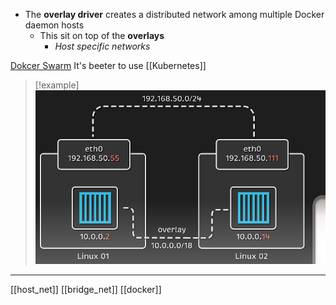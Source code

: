 - The **overlay driver** creates a distributed network among multiple Docker daemon hosts 
	- This sit on top of the **overlays**
		- *Host specific networks*

[Dokcer Swarm](https://docs.docker.com/engine/swarm/) 
It's beeter to use [[Kubernetes]] 
>[!example]
![Pasted_image_20240510110121.png](/static/Pasted_image_20240510110121.png)

---
[[host_net]] [[bridge_net]] [[docker]]